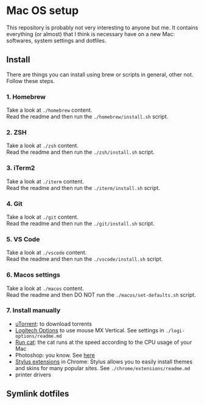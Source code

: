 # Mac OS setup

This repository is probably not very interesting to anyone but me.
It contains everything (or almost) that I think is necessary have on a new Mac: softwares, system settings and dotfiles.

## Install

There are things you can install using brew or scripts in general, other not.
Follow these steps.

### 1. Homebrew

Take a look at `./homebrew` content.\
Read the readme and then run the `./homebrew/install.sh` script.

### 2. ZSH

Take a look at `./zsh` content.\
Read the readme and then run the `./zsh/install.sh` script.

### 3. iTerm2

Take a look at `./iterm` content.\
Read the readme and then run the `./iterm/install.sh` script.

### 4. Git

Take a look at `./git` content.\
Read the readme and then run the `./git/install.sh` script.

### 5. VS Code

Take a look at `./vscode` content.\
Read the readme and then run the `./vscode/install.sh` script.

### 6. Macos settings

Take a look at `./macos` content.\
Read the readme and then DO NOT run the `./macos/set-defaults.sh` script.

### 7. Install manually

- [uTorrent](https://www.utorrent.com/intl/it/downloads/mac): to download torrents
- [Logitech Options](https://www.logitech.com/it-it/product/options) to use mouse MX Vertical. See settings in `./logi-options/readme.md`
- [Run cat](https://apps.apple.com/us/app/runcat/id1429033973?mt=12): the cat runs at the speed according to the CPU usage of your Mac
- Photoshop: you know. See [here](https://drive.google.com/open?id=1nBiyFOkjIfmYKfxHJfflpJaAbKjLrD0H)
- [Stylus extensions](https://chrome.google.com/webstore/detail/stylus/clngdbkpkpeebahjckkjfobafhncgmne?hl=en) in Chrome: Stylus allows you to easily install themes and skins for many popular sites. See `./chrome/extensions/readme.md`
- printer drivers

## Symlink dotfiles
